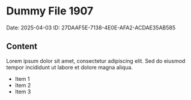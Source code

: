# Dummy File 1907

Date: 2025-04-03
ID: 27DAAF5E-7138-4E0E-AFA2-ACDAE35AB585

## Content

Lorem ipsum dolor sit amet, consectetur adipiscing elit.
Sed do eiusmod tempor incididunt ut labore et dolore magna aliqua.

* Item 1
* Item 2
* Item 3
